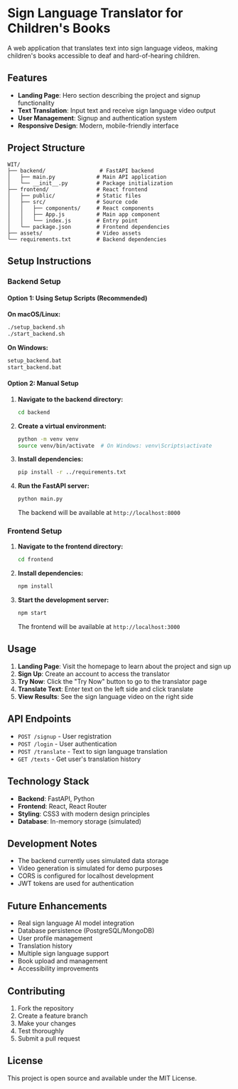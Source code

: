 # Sign Language Translator for Children's Books

A web application that translates text into sign language videos, making children's books accessible to deaf and hard-of-hearing children.

## Features

- **Landing Page**: Hero section describing the project and signup functionality
- **Text Translation**: Input text and receive sign language video output
- **User Management**: Signup and authentication system
- **Responsive Design**: Modern, mobile-friendly interface

## Project Structure

```
WIT/
├── backend/                 # FastAPI backend
│   ├── main.py             # Main API application
│   └── __init__.py         # Package initialization
├── frontend/               # React frontend
│   ├── public/             # Static files
│   ├── src/                # Source code
│   │   ├── components/     # React components
│   │   ├── App.js          # Main app component
│   │   └── index.js        # Entry point
│   └── package.json        # Frontend dependencies
├── assets/                 # Video assets
└── requirements.txt        # Backend dependencies
```

## Setup Instructions

### Backend Setup

#### Option 1: Using Setup Scripts (Recommended)

**On macOS/Linux:**
```bash
./setup_backend.sh
./start_backend.sh
```

**On Windows:**
```cmd
setup_backend.bat
start_backend.bat
```

#### Option 2: Manual Setup

1. **Navigate to the backend directory:**
   ```bash
   cd backend
   ```

2. **Create a virtual environment:**
   ```bash
   python -m venv venv
   source venv/bin/activate  # On Windows: venv\Scripts\activate
   ```

3. **Install dependencies:**
   ```bash
   pip install -r ../requirements.txt
   ```

4. **Run the FastAPI server:**
   ```bash
   python main.py
   ```
   
   The backend will be available at `http://localhost:8000`

### Frontend Setup

1. **Navigate to the frontend directory:**
   ```bash
   cd frontend
   ```

2. **Install dependencies:**
   ```bash
   npm install
   ```

3. **Start the development server:**
   ```bash
   npm start
   ```
   
   The frontend will be available at `http://localhost:3000`

## Usage

1. **Landing Page**: Visit the homepage to learn about the project and sign up
2. **Sign Up**: Create an account to access the translator
3. **Try Now**: Click the "Try Now" button to go to the translator page
4. **Translate Text**: Enter text on the left side and click translate
5. **View Results**: See the sign language video on the right side

## API Endpoints

- `POST /signup` - User registration
- `POST /login` - User authentication
- `POST /translate` - Text to sign language translation
- `GET /texts` - Get user's translation history

## Technology Stack

- **Backend**: FastAPI, Python
- **Frontend**: React, React Router
- **Styling**: CSS3 with modern design principles
- **Database**: In-memory storage (simulated)

## Development Notes

- The backend currently uses simulated data storage
- Video generation is simulated for demo purposes
- CORS is configured for localhost development
- JWT tokens are used for authentication

## Future Enhancements

- Real sign language AI model integration
- Database persistence (PostgreSQL/MongoDB)
- User profile management
- Translation history
- Multiple sign language support
- Book upload and management
- Accessibility improvements

## Contributing

1. Fork the repository
2. Create a feature branch
3. Make your changes
4. Test thoroughly
5. Submit a pull request

## License

This project is open source and available under the MIT License.
